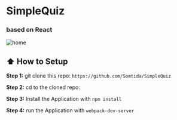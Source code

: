 # SimpleQuiz

### based on React

![home](https://cloud.githubusercontent.com/assets/16857061/18821941/8b24ea86-835f-11e6-83a4-b753c953e842.png)

## :arrow_up: How to Setup

**Step 1:** git clone this repo: `https://github.com/Somtida/SimpleQuiz`

**Step 2:** cd to the cloned repo:

**Step 3:** Install the Application with `npm install`

**Step 4:** run the Application with `webpack-dev-server`

